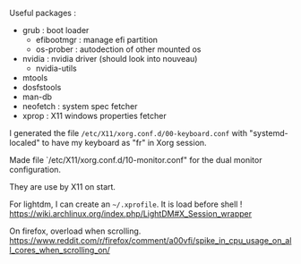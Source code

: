 Useful packages :
- grub : boot loader
	- efibootmgr : manage efi partition
	- os-prober : autodection of other mounted os
- nvidia : nvidia driver (should look into nouveau)
	- nvidia-utils
- mtools
- dosfstools
- man-db
- neofetch : system spec fetcher
- xprop : X11 windows properties fetcher

I generated the file `/etc/X11/xorg.conf.d/00-keyboard.conf` with "systemd-localed" to have my keyboard as "fr" in Xorg session.

Made file `/etc/X11/xorg.conf.d/10-monitor.conf" for the dual monitor configuration.

They are use by X11 on start.

For lightdm, I can create an `~/.xprofile`. It is load before shell !
https://wiki.archlinux.org/index.php/LightDM#X_Session_wrapper

On firefox, overload when scrolling.
https://www.reddit.com/r/firefox/comment/a00vfi/spike_in_cpu_usage_on_all_cores_when_scrolling_on/
